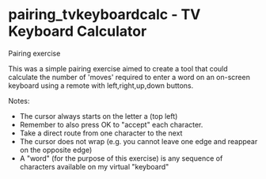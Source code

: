 # pairing_tvkeyboardcalc - TV Keyboard Calculator
Pairing exercise

This was a simple pairing exercise aimed to create a tool that could calculate the number of
'moves' required to enter a word on an on-screen keyboard using a remote with left,right,up,down 
buttons.

Notes:
- The cursor always starts on the letter a (top left)
- Remember to also press OK to "accept" each character.
- Take a direct route from one character to the next
- The cursor does not wrap (e.g. you cannot leave one edge and reappear on the opposite edge)
- A "word" (for the purpose of this exercise) is any sequence of characters available on my virtual "keyboard"
